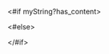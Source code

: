 <#if myString?has_content>
  <!-- Hacer algo si myString no es nulo ni vacío -->
<#else>
  <!-- Hacer algo si myString es nulo o vacío -->
</#if>
